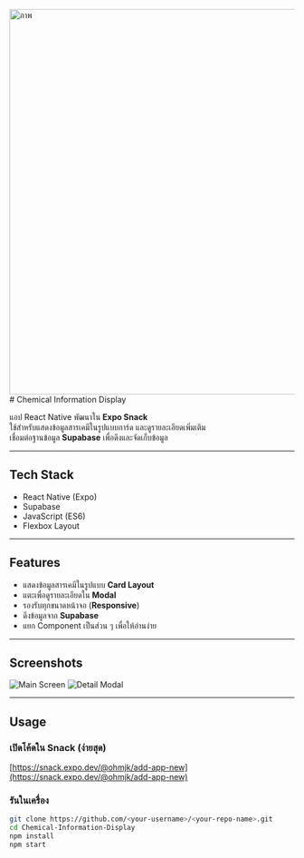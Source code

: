 <img width="976" height="680" alt="ภาพ" src="https://github.com/user-attachments/assets/48cdb16c-41d9-4dc9-a01d-00024978ca58" /># Chemical Information Display

แอป React Native พัฒนาใน **Expo Snack**  
ใช้สำหรับแสดงข้อมูลสารเคมีในรูปแบบการ์ด และดูรายละเอียดเพิ่มเติม  
เชื่อมต่อฐานข้อมูล **Supabase** เพื่อดึงและจัดเก็บข้อมูล

---

## Tech Stack
- React Native (Expo)
- Supabase
- JavaScript (ES6)
- Flexbox Layout

---

## Features
- แสดงข้อมูลสารเคมีในรูปแบบ **Card Layout**
- แตะเพื่อดูรายละเอียดใน **Modal**
- รองรับทุกขนาดหน้าจอ (**Responsive**)
- ดึงข้อมูลจาก **Supabase**
- แยก Component เป็นส่วน ๆ เพื่อให้อ่านง่าย

---

## Screenshots

![Main Screen](https://media.discordapp.net/attachments/1295019478106509365/1430332700056616990/App.PNG?ex=68f964a1&is=68f81321&hm=4bc1151c58381f84dd7f8828a03c13ab455faaf13aa9b2d04dd088bec5b32026&=&format=webp&quality=lossless)
![Detail Modal]([./screenshots/detail-modal.png](https://media.discordapp.net/attachments/952305663344795739/1430334869249982505/App.gif?ex=68f966a7&is=68f81527&hm=cbf224fe752102ab9a4edb7f3a5c9f448fec9dd631c1b7f7e6369084547abefc&=))

---

## Usage

### เปิดโค้ดใน Snack (ง่ายสุด)
[https://snack.expo.dev/@ohmjk/add-app-new](https://snack.expo.dev/@ohmjk/add-app-new)

### รันในเครื่อง
```bash
git clone https://github.com/<your-username>/<your-repo-name>.git
cd Chemical-Information-Display
npm install
npm start
